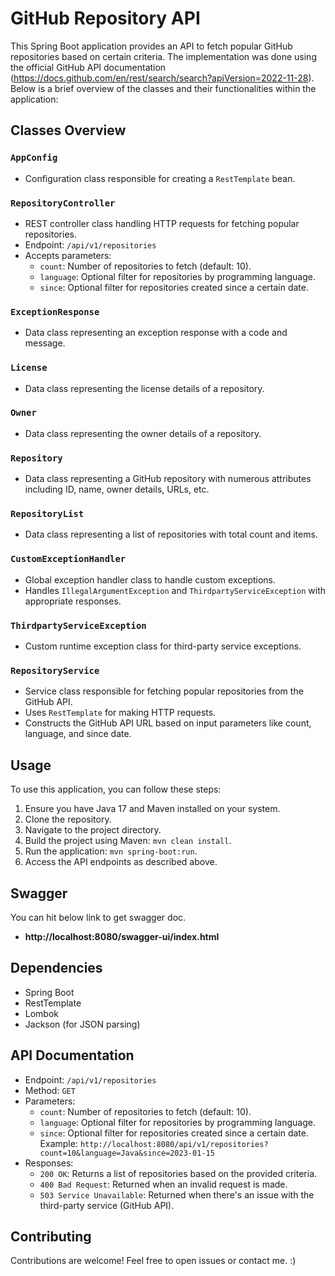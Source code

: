 # GitHub Repository API

This Spring Boot application provides an API to fetch popular GitHub repositories based on certain criteria. The implementation was done using the official GitHub API documentation (https://docs.github.com/en/rest/search/search?apiVersion=2022-11-28). Below is a brief overview of the classes and their functionalities within the application:

## Classes Overview

### `AppConfig`
- Configuration class responsible for creating a `RestTemplate` bean.

### `RepositoryController`
- REST controller class handling HTTP requests for fetching popular repositories.
- Endpoint: `/api/v1/repositories`
- Accepts parameters:
    - `count`: Number of repositories to fetch (default: 10).
    - `language`: Optional filter for repositories by programming language.
    - `since`: Optional filter for repositories created since a certain date.

### `ExceptionResponse`
- Data class representing an exception response with a code and message.

### `License`
- Data class representing the license details of a repository.

### `Owner`
- Data class representing the owner details of a repository.

### `Repository`
- Data class representing a GitHub repository with numerous attributes including ID, name, owner details, URLs, etc.

### `RepositoryList`
- Data class representing a list of repositories with total count and items.

### `CustomExceptionHandler`
- Global exception handler class to handle custom exceptions.
- Handles `IllegalArgumentException` and `ThirdpartyServiceException` with appropriate responses.

### `ThirdpartyServiceException`
- Custom runtime exception class for third-party service exceptions.

### `RepositoryService`
- Service class responsible for fetching popular repositories from the GitHub API.
- Uses `RestTemplate` for making HTTP requests.
- Constructs the GitHub API URL based on input parameters like count, language, and since date.

## Usage

To use this application, you can follow these steps:

1. Ensure you have Java 17 and Maven installed on your system.
2. Clone the repository.
3. Navigate to the project directory.
4. Build the project using Maven: `mvn clean install`.
5. Run the application: `mvn spring-boot:run`.
6. Access the API endpoints as described above.

## Swagger

You can hit below link to get swagger doc.

- **http://localhost:8080/swagger-ui/index.html**

## Dependencies

- Spring Boot
- RestTemplate
- Lombok
- Jackson (for JSON parsing)

## API Documentation

- Endpoint: `/api/v1/repositories`
- Method: `GET`
- Parameters:
    - `count`: Number of repositories to fetch (default: 10).
    - `language`: Optional filter for repositories by programming language.
    - `since`: Optional filter for repositories created since a certain date.
  Example: `http://localhost:8080/api/v1/repositories?count=10&language=Java&since=2023-01-15`
- Responses:
    - `200 OK`: Returns a list of repositories based on the provided criteria.
    - `400 Bad Request`: Returned when an invalid request is made.
    - `503 Service Unavailable`: Returned when there's an issue with the third-party service (GitHub API).

## Contributing

Contributions are welcome! Feel free to open issues or contact me. :) 
